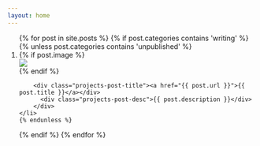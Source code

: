 ```yaml
---
layout: home
---
```

<ol>{% for post in site.posts %}
{% if post.categories contains 'writing' %}
    {% unless post.categories contains 'unpublished' %}
    <li class="projects-post-item">
      <div>
        {% if post.image %}
        <div class="projects-post-img-container">
          <img class="projects-post-img" src="{{ post.image }}" />
        </div>
        {% endif %}

        <div class="projects-post-title"><a href="{{ post.url }}">{{ post.title }}</a></div>
          <div class="projects-post-desc">{{ post.description }}</div>
        </div>
    </li>
    {% endunless %}
  {% endif %}
{% endfor %}
</ol>
